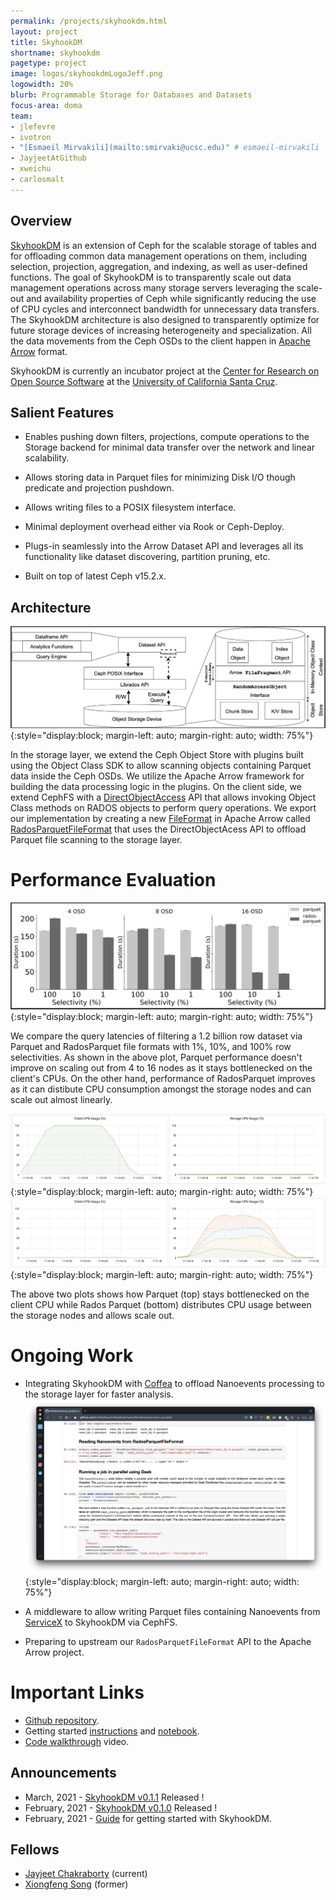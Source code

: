 ```yaml
---
permalink: /projects/skyhookdm.html
layout: project
title: SkyhookDM
shortname: skyhookdm
pagetype: project
image: logos/skyhookdmLogoJeff.png
logowidth: 20%
blurb: Programmable Storage for Databases and Datasets
focus-area: doma
team:
- jlefevre
- ivotron
- "[Esmaeil Mirvakili](mailto:smirvaki@ucsc.edu)" # esmaeil-mirvakili
- JayjeetAtGithub
- xweichu
- carlosmalt
---
```


## Overview

[SkyhookDM](http://skyhookdm.com) is an extension of Ceph for the scalable storage of tables and for offloading common data management operations on them, including selection, projection, aggregation, and indexing, as well as user-defined functions. The goal of SkyhookDM is to transparently scale out data management operations across many storage servers leveraging the scale-out and availability properties of Ceph while significantly reducing the use of CPU cycles and interconnect bandwidth for unnecessary data transfers. The SkyhookDM architecture is also designed to transparently optimize for future storage devices of increasing heterogeneity and specialization. All the data movements from the Ceph OSDs to the client happen in [Apache Arrow](https://arrow.apache.org/) format.

SkyhookDM is currently an incubator project at the [Center for Research on Open Source Software](https://cross.ucsc.edu) at the [University of California Santa Cruz](https://ucsc.edu).

## Salient Features

* Enables pushing down filters, projections, compute operations to the Storage backend for minimal data transfer over the network and linear scalability.

* Allows storing data in Parquet files for minimizing Disk I/O though predicate and projection pushdown.

* Allows writing files to a POSIX filesystem interface.

* Minimal deployment overhead either via Rook or Ceph-Deploy.

* Plugs-in seamlessly into the Arrow Dataset API and leverages all its functionality like dataset discovering, partition pruning, etc.

* Built on top of latest Ceph v15.2.x.

## Architecture
![SkyhookDM Architecture](/assets/images/skyhook-arch.png){:style="display:block; margin-left: auto; margin-right: auto; width: 75%"}

In the storage layer, we extend the Ceph Object Store with plugins built using the Object Class SDK to allow scanning objects containing Parquet data inside the Ceph OSDs. We utilize the Apache Arrow framework for building the data processing logic in the plugins. On the client side, we extend CephFS with a [DirectObjectAccess](https://github.com/uccross/arrow/blob/rados-dataset-dev/cpp/src/arrow/dataset/file_rados_parquet.h#L98) API that allows invoking Object Class methods on RADOS objects to perform query operations. We export our implementation by creating a new [FileFormat](https://github.com/uccross/arrow/blob/rados-dataset-dev/cpp/src/arrow/dataset/file_base.h#L120) in Apache Arrow called [RadosParquetFileFormat](https://github.com/uccross/arrow/blob/rados-dataset-dev/cpp/src/arrow/dataset/file_rados_parquet.cc#L77) that uses the DirectObjectAcess API to offload Parquet file scanning to the storage layer.

# Performance Evaluation
![performance](/assets/images/skyhook-lat.png){:style="display:block; margin-left: auto; margin-right: auto; width: 75%"}

We compare the query latencies of filtering a 1.2 billion row dataset via Parquet and RadosParquet file formats with 1%, 10%, and 100% row selectivities. As shown in the above plot, Parquet performance doesn't improve on scaling out from 4 to 16 nodes as it stays bottlenecked on the client's CPUs. On the other hand, performance of RadosParquet improves as it can distibute CPU consumption amongst the storage nodes and can scale out almost linearly.

![pq](/assets/images/skyhook-grafana-pq.png){:style="display:block; margin-left: auto; margin-right: auto; width: 75%"}
![rpq](/assets/images/skyhook-grafana-rpq.png){:style="display:block; margin-left: auto; margin-right: auto; width: 75%"}

The above two plots shows how Parquet (top) stays bottlenecked on the client CPU while Rados Parquet (bottom) distributes CPU usage between the storage nodes and allows scale out.

# Ongoing Work

* Integrating SkyhookDM with [Coffea](https://coffeateam.github.io/coffea/) to offload Nanoevents processing to the storage layer for faster analysis.
![skyhook-coffea](/assets/images/skyhook-coffea.png){:style="display:block; margin-left: auto; margin-right: auto; width: 75%"}

* A middleware to allow writing Parquet files containing Nanoevents from [ServiceX](https://iris-hep.org/projects/servicex.html) to SkyhookDM via CephFS.

* Preparing to upstream our `RadosParquetFileFormat` API to the Apache Arrow project.

# Important Links
* [Github repository](https://github.com/uccross/arrow).
* Getting started [instructions](https://github.com/uccross/arrow/tree/rados-dataset-dev/cpp/src/arrow/adapters/arrow-rados-cls#getting-started) and [notebook](https://github.com/uccross/arrow/blob/rados-dataset-dev/cpp/src/arrow/adapters/arrow-rados-cls/docs/demo.ipynb).
* [Code walkthrough](https://www.youtube.com/watch?v=XfJsnadp18c) video.

## Announcements
* March, 2021 - [SkyhookDM v0.1.1](https://github.com/uccross/arrow/releases/tag/v0.1.1) Released !
* February, 2021 - [SkyhookDM v0.1.0](https://github.com/uccross/arrow/releases/tag/v0.1.0) Released !
* February, 2021 - [Guide](https://github.com/uccross/arrow/blob/rados-dataset-dev/cpp/src/arrow/adapters/arrow-rados-cls/README.md) for getting started with SkyhookDM.

## Fellows
* [Jayjeet Chakraborty](/fellows/JayjeetChakraborty.html) (current)
* [Xiongfeng Song](/fellows/XiongfengSong.html) (former)
